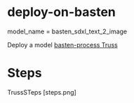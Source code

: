 # deploy-on-basten

model_name = basten_sdxl_text_2_image


Deploy a model [basten-process Truss](https://app.baseten.co/models/deploy)

# Steps
TrussSTeps [steps.png]
